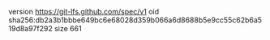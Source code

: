 version https://git-lfs.github.com/spec/v1
oid sha256:db2a3b1bbbe649bc6e68028d359b066a6d8688b5e9cc55c62b6a519d8a97f292
size 661
